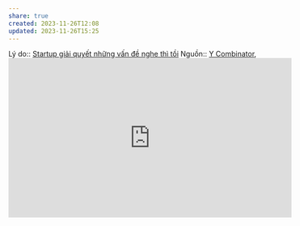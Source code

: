 ```yaml
---
share: true
created: 2023-11-26T12:08
updated: 2023-11-26T15:25
---
```

Lý do:: [Startup giải quyết những vấn đề nghe thì tồi](./Startup%20gi%E1%BA%A3i%20quy%E1%BA%BFt%20nh%E1%BB%AFng%20v%E1%BA%A5n%20%C4%91%E1%BB%81%20nghe%20th%C3%AC%20t%E1%BB%93i.md)
Nguồn:: [Y Combinator](../../../%CE%9E%20Ngu%E1%BB%93n/Y%20Combinator.md), <iframe width="560" height="315" src="https://www.youtube.com/embed/CBYhVcO4WgI?si=s6BJ5d8ZT3xjJXOB&t=564" title="YouTube video player" frameborder="0" allow="accelerometer; autoplay; clipboard-write; encrypted-media; gyroscope; picture-in-picture; web-share" referrerpolicy="strict-origin-when-cross-origin" allowfullscreen></iframe>
